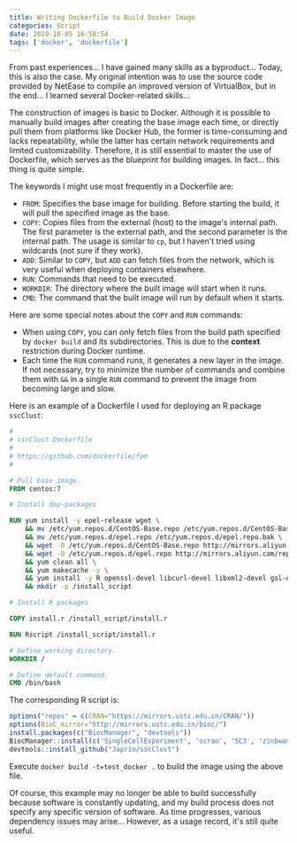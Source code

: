 ```yaml
---
title: Writing Dockerfile to Build Docker Image
categories: Script
date: 2019-10-05 16:58:54
tags: ['docker', 'dockerfile']
---
```


From past experiences... I have gained many skills as a byproduct... Today, this is also the case. My original intention was to use the source code provided by NetEase to compile an improved version of VirtualBox, but in the end... I learned several Docker-related skills...

<!-- more -->

The construction of images is basic to Docker. Although it is possible to manually build images after creating the base image each time, or directly pull them from platforms like Docker Hub, the former is time-consuming and lacks repeatability, while the latter has certain network requirements and limited customizability. Therefore, it is still essential to master the use of Dockerfile, which serves as the blueprint for building images. In fact... this thing is quite simple.

The keywords I might use most frequently in a Dockerfile are:

- `FROM`: Specifies the base image for building. Before starting the build, it will pull the specified image as the base.
- `COPY`: Copies files from the external (host) to the image's internal path. The first parameter is the external path, and the second parameter is the internal path. The usage is similar to `cp`, but I haven't tried using wildcards (not sure if they work).
- `ADD`: Similar to `COPY`, but `ADD` can fetch files from the network, which is very useful when deploying containers elsewhere.
- `RUN`: Commands that need to be executed.
- `WORKDIR`: The directory where the built image will start when it runs.
- `CMD`: The command that the built image will run by default when it starts.

Here are some special notes about the `COPY` and `RUN` commands:

- When using `COPY`, you can only fetch files from the build path specified by `docker build` and its subdirectories. This is due to the **context** restriction during Docker runtime.
- Each time the `RUN` command runs, it generates a new layer in the image. If not necessary, try to minimize the number of commands and combine them with `&&` in a single `RUN` command to prevent the image from becoming large and slow.

Here is an example of a Dockerfile I used for deploying an R package `sscClust`:

```Dockerfile
#
# sscClust Dockerfile
#
# https://github.com/dockerfile/fpm
#

# Pull base image.
FROM centos:7

# Install dep-packages

RUN yum install -y epel-release wget \
    && mv /etc/yum.repos.d/CentOS-Base.repo /etc/yum.repos.d/CentOS-Base.repo.bak \
    && mv /etc/yum.repos.d/epel.repo /etc/yum.repos.d/epel.repo.bak \
    && wget -O /etc/yum.repos.d/CentOS-Base.repo http://mirrors.aliyun.com/repo/Centos-7.repo \
    && wget -O /etc/yum.repos.d/epel.repo http://mirrors.aliyun.com/repo/epel-7.repo \
    && yum clean all \
    && yum makecache -y \
    && yum install -y R openssl-devel libcurl-devel libxml2-devel gsl-devel \
    && mkdir -p /install_script

# Install R packages

COPY install.r /install_script/install.r

RUN Rscript /install_script/install.r

# Define working directory.
WORKDIR /

# Define default command.
CMD /bin/bash
```

The corresponding R script is:

```r
options("repos" = c(CRAN="https://mirrors.ustc.edu.cn/CRAN/"))
options(BioC_mirror="http://mirrors.ustc.edu.cn/bioc/")
install.packages(c("BiocManager", "devtools"))
BiocManager::install(c('SingleCellExperiment', 'scran', 'SC3', 'zinbwave', 'BiocParallel'))
devtools::install_github("Japrin/sscClust")   
```

Execute `docker build -t=test_docker .` to build the image using the above file.

Of course, this example may no longer be able to build successfully because software is constantly updating, and my build process does not specify any specific version of software. As time progresses, various dependency issues may arise... However, as a usage record, it's still quite useful.
